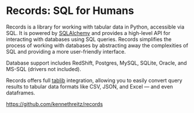 # Records: SQL for Humans

Records is a library for working with tabular data in Python, accessible via SQL. It is powered by [SQLAlchemy](https://www.sqlalchemy.org/) and provides a high-level API for interacting with databases using SQL queries. Records simplifies the process of working with databases by abstracting away the complexities of SQL and providing a more user-friendly interface.

Database support includes RedShift, Postgres, MySQL, SQLite, Oracle, and MS-SQL (drivers not included).

Records offers full [tablib](/software/tablib) integration, allowing you to easily convert query results to tabular data formats like CSV, JSON, and Excel — and even dataframes.

https://github.com/kennethreitz/records
